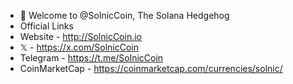 - 👋 Welcome to @SolnicCoin, The Solana Hedgehog
- Official Links
- Website - http://SolnicCoin.io
- 𝕏 - https://x.com/SolnicCoin
- Telegram - https://t.me/SolnicCoin
- CoinMarketCap - https://coinmarketcap.com/currencies/solnic/
<!---
SolnicCoin/SolnicCoin is a ✨ special ✨ repository because its `README.md` (this file) appears on your GitHub profile.
You can click the Preview link to take a look at your changes.
--->
